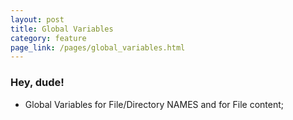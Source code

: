 ```yaml
---
layout: post
title: Global Variables
category: feature
page_link: /pages/global_variables.html
---
```


### Hey, dude!
* Global Variables for File/Directory NAMES and for File content;
